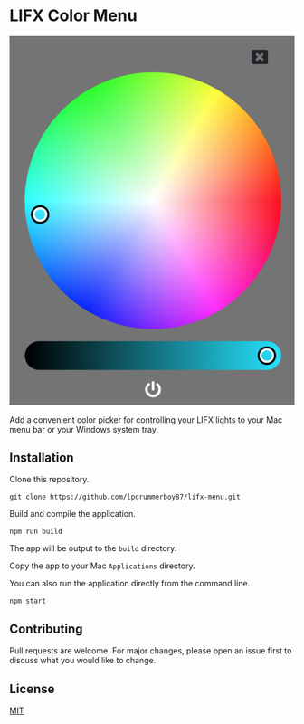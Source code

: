 # LIFX Color Menu

![Screenshot](assets/screenshot.png)

Add a convenient color picker for controlling your LIFX lights to your Mac menu bar or your Windows system tray.

## Installation

Clone this repository.

    git clone https://github.com/lpdrummerboy87/lifx-menu.git

Build and compile the application.

    npm run build

The app will be output to the `build` directory.

Copy the app to your Mac `Applications` directory.

You can also run the application directly from the command line.

    npm start


## Contributing
Pull requests are welcome. For major changes, please open an issue first to discuss what you would like to change.

## License
[MIT](https://choosealicense.com/licenses/mit/)
